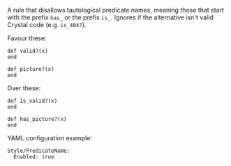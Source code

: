 A rule that disallows tautological predicate names, meaning those that
start with the prefix `has_` or the prefix `is_`. Ignores if the alternative isn't valid Crystal code (e.g. `is_404?`).

Favour these:

```
def valid?(x)
end

def picture?(x)
end
```

Over these:

```
def is_valid?(x)
end

def has_picture?(x)
end
```

YAML configuration example:

```
Style/PredicateName:
  Enabled: true
```
